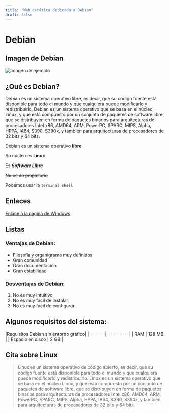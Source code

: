 ```yaml
---
title: "Web estática dedicada a Debian"
draft: false
---
```


# Debian

## Imagen de Debian

![Imagen de ejemplo](https://www.comoinstalarlinux.com/wp-content/uploads/debian-logo-1024x576-1.png)

## ¿Qué es Debian?

Debian es un sistema operativo libre, es decir, que su código fuente está disponible para todo el mundo y que cualquiera puede modificarlo y redistribuirlo. Debian es un sistema operativo que se basa en el núcleo Linux, y que está compuesto por un conjunto de paquetes de software libre, que se distribuyen en forma de paquetes binarios para arquitecturas de procesadores Intel x86, AMD64, ARM, PowerPC, SPARC, MIPS, Alpha, HPPA, IA64, S390, S390x, y también para arquitecturas de procesadores de 32 bits y 64 bits.


Debian es un sistema operativo **libre**

Su núcleo es **Linux**

Es  ***Software Libre***

~~No es de propietario~~

Podemos usar la `terminal shell`

## Enlaces

[Enlace a la página de Windows](https://www.debian.org/index.es.html)

## Listas

### Ventajas de Debian:

* Filosofía y organigrama muy definidos
* Gran comunidad
* Gran documentación
* Gran estabilidad

### Desventajas de Debian:

1. No es muy intuitivo
2. No es muy fácil de instalar
3. No es muy fácil de configurar

## Algunos requisitos del sistema:

|Requisitos Debian sin entorno gráfico|
|--------|-----------|
| RAM   |  128 MB  |
| Espacio en disco  |  2 GB  |




## Cita sobre Linux

> Linux es un sistema operativo de código abierto, es decir, que su código fuente está disponible para todo el mundo y que cualquiera puede modificarlo y redistribuirlo. Linux es un sistema operativo que se basa en el núcleo Linux, y que está compuesto por un conjunto de paquetes de software libre, que se distribuyen en forma de paquetes binarios para arquitecturas de procesadores Intel x86, AMD64, ARM, PowerPC, SPARC, MIPS, Alpha, HPPA, IA64, S390, S390x, y también para arquitecturas de procesadores de 32 bits y 64 bits.
